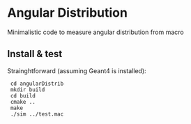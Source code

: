 # Angular Distribution

Minimalistic code to measure angular distribution from macro

## Install & test
 Strainghtforward (assuming Geant4 is installed):

```
 cd angularDistrib
 mkdir build
 cd build
 cmake ..
 make
 ./sim ../test.mac
```
